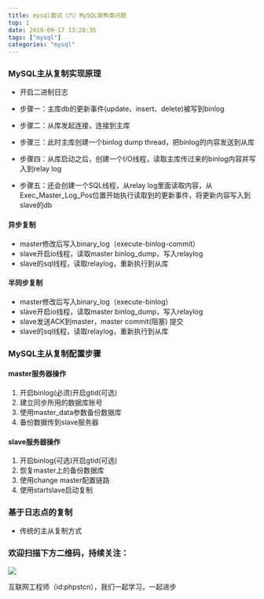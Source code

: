 ```yaml
---
title: mysql面试（六）MySQL架构类问题
top: 1
date: 2019-09-17 13:28:35
tags: ["mysql"]
categories: "mysql"
---
```


### MySQL主从复制实现原理

* 开启二进制日志

* 步骤一：主库db的更新事件(update、insert、delete)被写到binlog

* 步骤二：从库发起连接，连接到主库

* 步骤三：此时主库创建一个binlog dump thread，把binlog的内容发送到从库

* 步骤四：从库启动之后，创建一个I/O线程，读取主库传过来的binlog内容并写入到relay log

* 步骤五：还会创建一个SQL线程，从relay log里面读取内容，从Exec_Master_Log_Pos位置开始执行读取到的更新事件，将更新内容写入到slave的db

#### 异步复制

* master修改后写入binary_log（execute-binlog-commit）
* slave开启io线程，读取master binlog_dump，写入relaylog
* slave的sql线程，读取relaylog，重新执行到从库

#### 半同步复制

* master修改后写入binary_log（execute-binlog）
* slave开启io线程，读取master binlog_dump，写入relaylog
* slave发送ACK到master，master commit(阻塞) 提交
* slave的sql线程，读取relaylog，重新执行到从库

### MySQL主从复制配置步骤

#### master服务器操作

1. 开启binlog(必须)开启gtid(可选)
2. 建立同步所用的数据库账号
3. 使用master_data参数备份数据库
4. 备份数据传到slave服务器

#### slave服务器操作

1. 开启binlog(可选)开启gtid(可选)
2. 恢复master上的备份数据库
3. 使用change master配置链路
4. 使用startslave启动复制

### 基于日志点的复制

* 传统的主从复制方式

### 欢迎扫描下方二维码，持续关注：

![](http://ww1.sinaimg.cn/large/a616b9a4gy1g4xzv954a4j20760763yo.jpg)

互联网工程师（id:phpstcn），我们一起学习，一起进步

